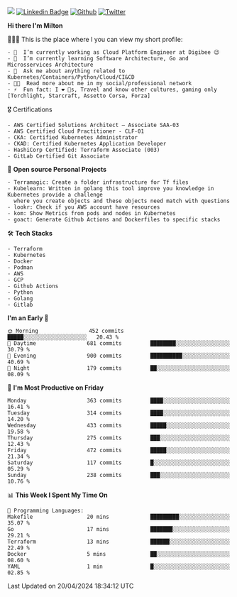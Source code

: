 ![](https://komarev.com/ghpvc/?username=miltlima&color=blueviolet) [![Linkedin Badge](https://img.shields.io/badge/-LinkedIn-blue?style=flat-square&logo=Linkedin&logoColor=white&link=https://www.linkedin.com/in/miltonlimaj/)](https://www.linkedin.com/in/miltonlimaj/) [![Github](https://img.shields.io/github/followers/miltlima?style=social)](https://github.com/miltlima?tab=followers) [![Twitter](https://img.shields.io/twitter/follow/milt_lima?style=social)](https://twitter.com/milt_lima)
 


     
**Hi there I'm Milton**

👨🏽‍💻 This is the place where I you can view my short profile:
```text
- 🔭  I’m currently working as Cloud Platform Engineer at Digibee 😉
- 🌱  I’m currently learning Software Architecture, Go and Microsservices Architecture
- 💬  Ask me about anything related to Kubernetes/Containers/Python/Cloud/CI&CD
- 👨‍💻  Read more about me in my social/professional network
- ⚡  Fun fact: I ❤️ 🐶s, Travel and know other cultures, gaming only [Torchlight, Starcraft, Assetto Corsa, Forza]
```
🎖 Certifications
```text
- AWS Certified Solutions Architect – Associate SAA-03
- AWS Certified Cloud Practitioner - CLF-01
- CKA: Certified Kubernetes Administrator
- CKAD: Certified Kubernetes Application Developer
- HashiCorp Certified: Terraform Associate (003)
- GitLab Certified Git Associate
```
📐 **Open source Personal Projects**

```text
- Terramagic: Create a folder infrastructure for Tf files
- Kubelearn: Written in golang this tool improve you knowledge in Kubernetes provide a challenge
  where you create objects and these objects need match with questions
- lookr: Check if you AWS account have resources
- kom: Show Metrics from pods and nodes in Kubernetes
- goact: Generate Github Actions and Dockerfiles to specific stacks
```
🛠 **Tech Stacks**

```text
- Terraform
- Kubernetes
- Docker
- Podman
- AWS
- GCP
- Github Actions
- Python
- Golang
- Gitlab
```         

<!--START_SECTION:waka-->
**I'm an Early 🐤** 

```text
🌞 Morning                452 commits         █████░░░░░░░░░░░░░░░░░░░░   20.43 % 
🌆 Daytime                681 commits         ████████░░░░░░░░░░░░░░░░░   30.79 % 
🌃 Evening                900 commits         ██████████░░░░░░░░░░░░░░░   40.69 % 
🌙 Night                  179 commits         ██░░░░░░░░░░░░░░░░░░░░░░░   08.09 % 
```
📅 **I'm Most Productive on Friday** 

```text
Monday                   363 commits         ████░░░░░░░░░░░░░░░░░░░░░   16.41 % 
Tuesday                  314 commits         ████░░░░░░░░░░░░░░░░░░░░░   14.20 % 
Wednesday                433 commits         █████░░░░░░░░░░░░░░░░░░░░   19.58 % 
Thursday                 275 commits         ███░░░░░░░░░░░░░░░░░░░░░░   12.43 % 
Friday                   472 commits         █████░░░░░░░░░░░░░░░░░░░░   21.34 % 
Saturday                 117 commits         █░░░░░░░░░░░░░░░░░░░░░░░░   05.29 % 
Sunday                   238 commits         ███░░░░░░░░░░░░░░░░░░░░░░   10.76 % 
```


📊 **This Week I Spent My Time On** 

```text
💬 Programming Languages: 
Makefile                 20 mins             █████████░░░░░░░░░░░░░░░░   35.07 % 
Go                       17 mins             ███████░░░░░░░░░░░░░░░░░░   29.21 % 
Terraform                13 mins             ██████░░░░░░░░░░░░░░░░░░░   22.49 % 
Docker                   5 mins              ██░░░░░░░░░░░░░░░░░░░░░░░   08.60 % 
YAML                     1 min               █░░░░░░░░░░░░░░░░░░░░░░░░   02.85 % 
```


 Last Updated on 20/04/2024 18:34:12 UTC
<!--END_SECTION:waka-->
